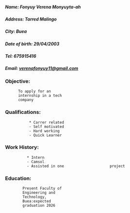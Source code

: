

##### Name: Fonyuy Verena Monyuyta-ah 
##### Address: Tarred Malingo
##### City: Buea
##### Date of birth: 29/04/2003
##### Tel: 675915416
##### Email: verenafonyuy11@gmail.com 


### Objective:
          To apply for an 
          internship in a tech 
          company 


### Qualifications: 
               * Carrer related 
               - Self motivated
               - Hard working 
               - Quick Learner


### Work History: 
              * Intern
              - Camsol
              - Assisted in one                     project 


### Education:
            Present Faculty of
            Engineering and 
            Technology,
            Buea:expected 
            graduation 2026
